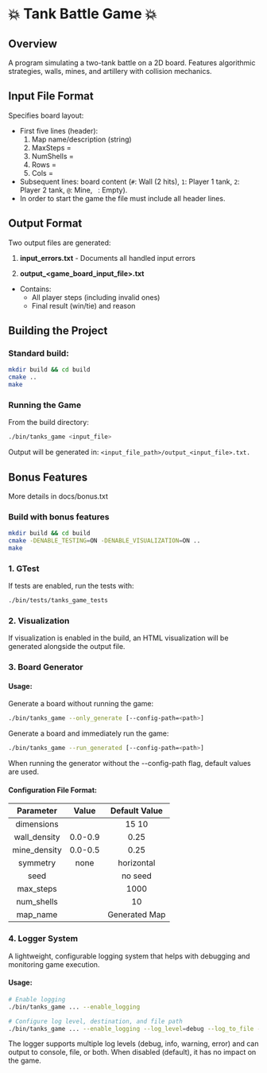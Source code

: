 # 💥 Tank Battle Game 💥

## Overview

A program simulating a two-tank battle on a 2D board. 
Features algorithmic strategies, walls, mines, and artillery with collision
mechanics.

## Input File Format

Specifies board layout:

* First five lines (header):
  1. Map name/description (string)
  2. MaxSteps = <NUM>
  3. NumShells = <NUM>
  4. Rows = <NUM>
  5. Cols = <NUM>
* Subsequent lines: board content (`#`: Wall (2 hits), `1`: Player 1 tank, `2`: Player 2 tank, `@`: Mine, ` `: Empty).
* In order to start the game the file must include all header lines.

## Output Format

Two output files are generated:

1. **input_errors.txt** - Documents all handled input errors

2. **output_<game_board_input_file>.txt**
  * Contains:
    * All player steps (including invalid ones)
    * Final result (win/tie) and reason

## Building the Project

### Standard build:

```bash
mkdir build && cd build
cmake ..
make
```

### Running the Game
From the build directory:
```bash
./bin/tanks_game <input_file>
```
Output will be generated in: `<input_file_path>/output_<input_file>.txt.`


## Bonus Features
More details in docs/bonus.txt

### Build with bonus features
```bash
mkdir build && cd build
cmake -DENABLE_TESTING=ON -DENABLE_VISUALIZATION=ON ..
make
```

### 1. GTest
If tests are enabled, run the tests with:
```bash
./bin/tests/tanks_game_tests
```

### 2. Visualization
If visualization is enabled in the build, an HTML visualization will be generated alongside the output file.

### 3. Board Generator
#### Usage:

Generate a board without running the game:
```bash
./bin/tanks_game --only_generate [--config-path=<path>]
```

Generate a board and immediately run the game:
```bash
./bin/tanks_game --run_generated [--config-path=<path>]
```

When running the generator without the --config-path flag, default values are
used.

#### Configuration File Format:

| Parameter   | Value                                 | Default Value   |
|:-----------:|:-------------------------------------:|:--------------:|
| dimensions  | <width> <height>                      | 15 10          |
| wall_density| 0.0-0.9                               | 0.25           |
| mine_density| 0.0-0.5                               | 0.25           |
| symmetry    | none|horizontal|vertical|diagonal      | none           |
| seed        | <number>                              | no seed        |
| max_steps   | <number>                              | 1000           |
| num_shells  | <number>                              | 10             |
| map_name    | <string>                              | Generated Map  |

### 4. Logger System
A lightweight, configurable logging system that helps with debugging and monitoring game execution.

#### Usage:
```bash
# Enable logging
./bin/tanks_game ... --enable_logging

# Configure log level, destination, and file path
./bin/tanks_game ... --enable_logging --log_level=debug --log_to_file --log_file=game.log
```

The logger supports multiple log levels (debug, info, warning, error) and can output to console, file, or both. When disabled (default), it has no impact on the game.